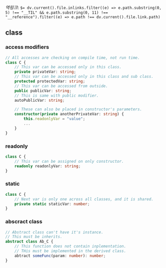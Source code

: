 *역링크*: `$= dv.current().file.inlinks.filter((e) => e.path.substring(0, 5) !== "__TIL" && e.path.substring(0, 11) !== "__reference").filter((e) => e.path !== dv.current().file.link.path)`

## class
### access modifiers
```ts
// All accesses are checking on compile time, not run time.
class C {
	// This var can be accessed only in this class.
	private privateVar: string;
	// This var can be accessed only in this class and sub class.
	protected protectedVar: string;
	// This var can be accessed from outside.
	public publicVar: string;
	// This is same with public modifier.
	autoPublicVar: string;

	// These can also be placed in constructor's parameters.
	constructor(private anotherPrivateVar: string) { 
		this.readonlyVar = "value";
		... 
	}
}
```

### readonly
```ts
class C {
	// This var can be assigned on only constructor.
	readonly readonlyVar: string;
}
```
### static
```ts
class C {
	// Next var is only one across all classes, and it is shared.
	private static staticVar: number;
}
```

### abscract class
```ts
// Abstract class can't have it's instance.
// This must be inherits.
abstract class Ab_C {
	// This function does not contain inplementation.
	// THis must be implemented in the derived class.
	abtract someFunc(param: number): number;
}
```
